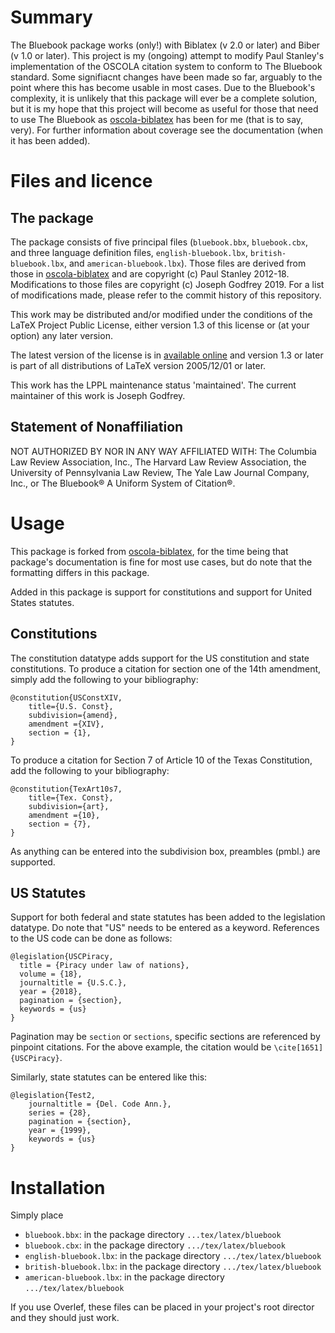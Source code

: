 # Summary

The Bluebook package works (only!) with Biblatex (v 2.0 or later) and Biber (v 1.0 or later).
This project is my (ongoing) attempt to modify Paul Stanley's implementation of the OSCOLA citation system to conform to The Bluebook standard. 
Some signifiacnt changes have been made so far, arguably to the point where this has become usable in most cases. Due to the Bluebook's complexity, it is unlikely that this package will ever be a complete solution, but it is my hope that this project will become as useful for those that need to use The Bluebook as [oscola-biblatex](https://github.com/PaulStanley/oscola-biblatex) has been for me (that is to say, very).
For further information about coverage see the documentation (when it has been added).

# Files and licence

## The package

The package consists of five principal files (`bluebook.bbx`, `bluebook.cbx`, and three language definition files,
`english-bluebook.lbx`, `british-bluebook.lbx`, and `american-bluebook.lbx`). <!--There is also a very short index
style file, `bluebook.ist`.--> Those files are derived from those in [oscola-biblatex](https://github.com/PaulStanley/oscola-biblatex) 
and are copyright (c) Paul Stanley 2012-18. Modifications to those files are copyright (c) Joseph Godfrey 2019. For a list of modifications made, please refer to the commit history of this repository.

This work may be distributed and/or modified under the conditions of
the LaTeX Project Public License, either version 1.3 of this license
or (at your option) any later version.

The latest version of the license is in [available online](http://www.latex-project.org/lppl.txt) 
and version 1.3 or later is part of all distributions of LaTeX version 2005/12/01 or later.

This work has the LPPL maintenance status 'maintained'. The current
maintainer of this work is Joseph Godfrey.

<!--
## The documentation

The documentation consists of `oscola.tex`, `oscola.pdf` and
`oscola-examples.bib`. Those files are distributed under the Creative
Commons Attribution 3.0-Unported License (CC BY 3.0). A copy of that
license is available [online](http://creativecommons.org/licenses/by/3.0/deed.en_GB).
-->

## Statement of Nonaffiliation
NOT AUTHORIZED BY NOR IN ANY WAY AFFILIATED WITH: The Columbia Law Review Association, Inc., The Harvard Law Review Association, the University of Pennsylvania Law Review, The Yale Law Journal Company, Inc., or The Bluebook® A Uniform System of Citation®.

# Usage

This package is forked from [oscola-biblatex](https://github.com/PaulStanley/oscola-biblatex), for the time being that package's documentation is fine for most use cases, but do note that the formatting differs in this package. 

Added in this package is support for constitutions and support for United States statutes.

## Constitutions

The constitution datatype adds support for the US constitution and state constitutions. To produce a citation for section one of the 14th amendment, simply add the following to your bibliography:
```
@constitution{USConstXIV,
	title={U.S. Const},
	subdivision={amend},
	amendment ={XIV},
	section = {1},
}
```

To produce a citation for Section 7 of Article 10 of the Texas Constitution, add the following to your bibliography:
```
@constitution{TexArt10s7,
	title={Tex. Const},
	subdivision={art},
	amendment ={10},
	section = {7},
}
```
As anything can be entered into the subdivision box, preambles (pmbl.) are supported.

## US Statutes

Support for both federal and state statutes has been added to the legislation datatype. Do note that "US" needs to be entered as a keyword. References to the US code can be done as follows:
```
@legislation{USCPiracy,
  title = {Piracy under law of nations},
  volume = {18},
  journaltitle = {U.S.C.},
  year = {2018},
  pagination = {section},
  keywords = {us}
}
```
Pagination may be ```section``` or ```sections```, specific sections are referenced by pinpoint citations. For the above example, the citation would be ```\cite[1651]{USCPiracy}```.

Similarly, state statutes can be entered like this:
```
@legislation{Test2,
	journaltitle = {Del. Code Ann.},
	series = {28},
	pagination = {section},
	year = {1999},
	keywords = {us}
}
```

<!--
## Bug reports

All bug reports, questions, or suggestions should be sent to the
maintainer, whose email is pstanley@essexcourt.net.
-->

# Installation

Simply place

* `bluebook.bbx`: in the package directory `...tex/latex/bluebook`
* `bluebook.cbx`: in the package directory `.../tex/latex/bluebook`
* `english-bluebook.lbx`: in the package directory `.../tex/latex/bluebook`
* `british-bluebook.lbx`: in the package directory `.../tex/latex/bluebook`
* `american-bluebook.lbx`: in the package directory `.../tex/latex/bluebook`
<!--
* `bluebook.pdf` and `bluebook.tex`: with documentation under `.../doc/latex/bluebook`
* `bluebook.ist`: with the index style files in  `.../makeindex/bluebook`
-->

If you use Overlef, these files can be placed in your project's root director and they should just work.

<!--
# Version history
Some Point     Version 1      Original release
-->
